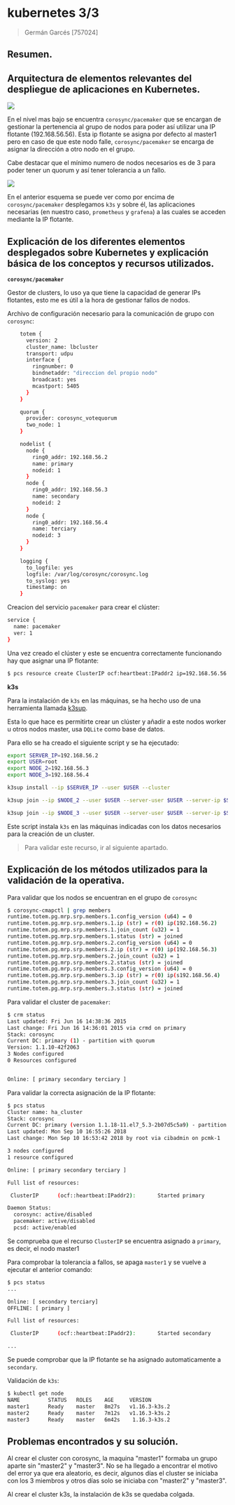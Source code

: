 # kubernetes 3/3

> Germán Garcés [757024]

## Resumen.

## Arquitectura de elementos relevantes del despliegue de aplicaciones en Kubernetes.

![](https://i.imgur.com/pqFJwh8.png)

En el nivel mas bajo se encuentra `corosync/pacemaker` que se encargan de gestionar la pertenencia al grupo de nodos para poder así utilizar una IP flotante (192.168.56.56). Esta ip flotante se asigna por defecto al master1 pero en caso de que este nodo falle, `corosync/pacemaker` se encarga de asignar la dirección a otro nodo en el grupo.

Cabe destacar que el mínimo numero de nodos necesarios es de 3 para poder tener un quorum y así tener tolerancia a un fallo.

![](https://i.imgur.com/XNmtFBY.png)

En el anterior esquema se puede ver como por encima de `corosync/pacemaker` desplegamos `k3s` y sobre él, las aplicaciones necesarias (en nuestro caso, `prometheus` y `grafena`) a las cuales se acceden mediante la IP flotante.

## Explicación de los diferentes elementos desplegados sobre Kubernetes y explicación básica de los conceptos y recursos utilizados.

**`corosync/pacemaker`**

Gestor de clusters, lo uso ya que tiene la capacidad de generar IPs flotantes, esto me es útil a la hora de gestionar fallos de nodos.

Archivo de configuración necesario para la comunicación de grupo con `corosync`: 

```bash
    totem {
      version: 2
      cluster_name: lbcluster
      transport: udpu
      interface {
        ringnumber: 0
        bindnetaddr: "direccion del propio nodo"
        broadcast: yes
        mcastport: 5405
      }
    }

    quorum {
      provider: corosync_votequorum
      two_node: 1
    }

    nodelist {
      node {
        ring0_addr: 192.168.56.2
        name: primary
        nodeid: 1
      }
      node {
        ring0_addr: 192.168.56.3
        name: secondary
        nodeid: 2
      }
      node {
        ring0_addr: 192.168.56.4
        name: terciary
        nodeid: 3
      }
    }

    logging {
      to_logfile: yes
      logfile: /var/log/corosync/corosync.log
      to_syslog: yes
      timestamp: on
    }

```

Creacion del servicio `pacemaker` para crear el clúster:

```bash
service {
  name: pacemaker
  ver: 1
}
```
Una vez creado el clúster y este se encuentra correctamente funcionando hay que asignar una IP flotante:

```bash
$ pcs resource create ClusterIP ocf:heartbeat:IPaddr2 ip=192.168.56.56 cidr_netmask=24 op monitor interval=30s
```

**k3s**

Para la instalación de `k3s` en las máquinas, se ha hecho uso de una herramienta llamada [k3sup](https://github.com/alexellis/k3sup).

Esta lo que hace es permitirte crear un clúster y añadir a este nodos worker u otros nodos master, usa `DQLite` como base de datos.

Para ello se ha creado el siguiente script y se ha ejecutado:

```bash
export SERVER_IP=192.168.56.2
export USER=root
export NODE_2=192.168.56.3
export NODE_3=192.168.56.4

k3sup install --ip $SERVER_IP --user $USER --cluster

k3sup join --ip $NODE_2 --user $USER --server-user $USER --server-ip $SERVER_IP --server

k3sup join --ip $NODE_3 --user $USER --server-user $USER --server-ip $SERVER_IP --server
```

Este script instala `k3s` en las máquinas indicadas con los datos necesarios para la creación de un cluster.

> Para validar este recurso, ir al siguiente apartado.


## Explicación de los métodos utilizados para la validación de la operativa.

Para validar que los nodos se encuentran en el grupo de `corosync`

```bash
$ corosync-cmapctl | grep members
runtime.totem.pg.mrp.srp.members.1.config_version (u64) = 0
runtime.totem.pg.mrp.srp.members.1.ip (str) = r(0) ip(192.168.56.2)
runtime.totem.pg.mrp.srp.members.1.join_count (u32) = 1
runtime.totem.pg.mrp.srp.members.1.status (str) = joined
runtime.totem.pg.mrp.srp.members.2.config_version (u64) = 0
runtime.totem.pg.mrp.srp.members.2.ip (str) = r(0) ip(192.168.56.3)
runtime.totem.pg.mrp.srp.members.2.join_count (u32) = 1
runtime.totem.pg.mrp.srp.members.2.status (str) = joined
runtime.totem.pg.mrp.srp.members.3.config_version (u64) = 0
runtime.totem.pg.mrp.srp.members.3.ip (str) = r(0) ip(s192.168.56.4)
runtime.totem.pg.mrp.srp.members.3.join_count (u32) = 1
runtime.totem.pg.mrp.srp.members.3.status (str) = joined
```

Para validar el cluster de `pacemaker`:

```bash
$ crm status
Last updated: Fri Jun 16 14:38:36 2015
Last change: Fri Jun 16 14:36:01 2015 via crmd on primary
Stack: corosync
Current DC: primary (1) - partition with quorum
Version: 1.1.10-42f2063
3 Nodes configured
0 Resources configured


Online: [ primary secondary terciary ]
```

Para validar la correcta asignación de la IP flotante:

```bash
$ pcs status
Cluster name: ha_cluster
Stack: corosync
Current DC: primary (version 1.1.18-11.el7_5.3-2b07d5c5a9) - partition with quorum
Last updated: Mon Sep 10 16:55:26 2018
Last change: Mon Sep 10 16:53:42 2018 by root via cibadmin on pcmk-1

3 nodes configured
1 resource configured

Online: [ primary secondary terciary ]

Full list of resources:

 ClusterIP      (ocf::heartbeat:IPaddr2):       Started primary

Daemon Status:
  corosync: active/disabled
  pacemaker: active/disabled
  pcsd: active/enabled
```

Se comprueba que el recurso `ClusterIP` se encuentra asignado a `primary`, es decir, el nodo master1

Para comprobar la tolerancia a fallos, se apaga `master1` y se vuelve a ejecutar el anterior comando:

```bash
$ pcs status
...

Online: [ secondary terciary]
OFFLINE: [ primary ]

Full list of resources:

 ClusterIP      (ocf::heartbeat:IPaddr2):       Started secondary

...
```

Se puede comprobar que la IP flotante se ha asignado automaticamente a `secondary`.

Validación de `k3s`:

```bash
$ kubectl get node
NAME         STATUS   ROLES    AGE     VERSION
master1 	 Ready    master   8m27s   v1.16.3-k3s.2
master2 	 Ready    master   7m12s   v1.16.3-k3s.2
master3 	 Ready    master   6m42s    1.16.3-k3s.2
```

## Problemas encontrados y su solución.

Al crear el cluster con corosync, la maquina "master1" formaba un grupo aparte sin "master2" y "master3". No se ha llegado a encontrar el motivo del error ya que era aleatorio, es decir, algunos días el cluster se iniciaba con los 3 miembros y otros días solo se iniciaba con "master2" y "master3".

Al crear el cluster k3s, la instalación de k3s se quedaba colgada.